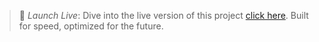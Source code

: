 > 🚀 *Launch Live*: Dive into the live version of this project [click here]( https://chaitanya-2305.github.io/Jsnon_Data_To_Insights/).
>  Built for speed, optimized for the future.
